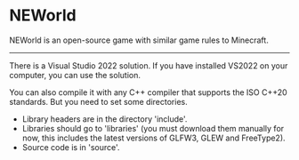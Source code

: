 # NEWorld

NEWorld is an open-source game with similar game rules to Minecraft.  

--------------------------------------------------  

There is a Visual Studio 2022 solution. If you have installed VS2022 on your computer, you can use the solution.

You can also compile it with any C++ compiler that supports the ISO C++20 standards. But you need to set some directories.
  
- Library headers are in the directory 'include'.
- Libraries should go to 'libraries' (you must download them manually for now, this includes the latest versions of GLFW3, GLEW and FreeType2).
- Source code is in 'source'.
